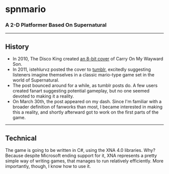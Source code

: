 # spnmario
### A 2-D Platformer Based On Supernatural
***
## History
* In 2010, The Disco King created [an 8-bit cover](http://www.musicradar.com/tuition/tech/how-kansass-carry-on-wayward-son-went-8-bit-252939) of Carry On My Wayward Son.
* In 2011, istehlurvz posted the cover to [tumblr](http://istehlurvz.tumblr.com/post/2494094291/just-press-play-and-picture-to-yourself-a), excitedly suggesting listeners imagine themselves in a classic mario-type game set in the world of Supernatural.
* The post bounced around for a while, as tumblr posts do.  A few users created fanart suggesting potential gameplay, but no one seemed devoted to making it a reality.  
* On March 30th, the post appeared on my dash.  Since I'm familiar with a broader definition of fanworks than most, I became interested in making this a reality, and shortly afterward got to work on the first parts of the game.  

***
## Technical
The game is going to be written in C#, using the XNA 4.0 libraries.  Why?  Because despite Microsoft ending support for it, XNA represents a pretty simple way of writing games, that manages to run relatively efficiently.  More importantly, though, I know how to use it.  
